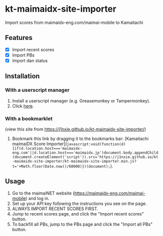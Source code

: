 # kt-maimaidx-site-importer

Import scores from maimaidx-eng.com/maimai-mobile to Kamaitachi

## Features

- [x] Import recent scores
- [x] Import PBs
- [x] Import dan status

## Installation
### With a userscript manager

1. Install a userscript manager (e.g. Greasemonkey or Tampermonkey).
2. Click [here](https://github.com/j1nxie/kt-maimaidx-site-importer/raw/main/kt-maimaidx-site-importer.user.js).

### With a bookmarklet
(view this site from <https://j1nxie.github.io/kt-maimaidx-site-importer/>)

1. Bookmark this link by dragging it to the bookmarks bar: [Kamaitachi maimaiDX Score Importer](` javascript:void(function(d){if(d.location.host==='maimaidx-eng.com'||d.location.host==='maimaidx.jp')document.body.appendChild(document.createElement('script')).src='https://j1nxie.github.io/kt-maimaidx-site-importer/kt-maimaidx-site-importer.min.js?t='+Math.floor(Date.now()/60000)})(document); `).

## Usage
1. Go to the maimaiNET website (https://maimaidx-eng.com/maimai-mobile) and log in.
2. Set up your API key following the instructions you see on the page.
3. ALWAYS IMPORT RECENT SCORES FIRST.
4. Jump to recent scores page, and click the "Import recent scores" button.
5. To backfill all PBs, jump to the PBs page and click the "Import all PBs" button.
